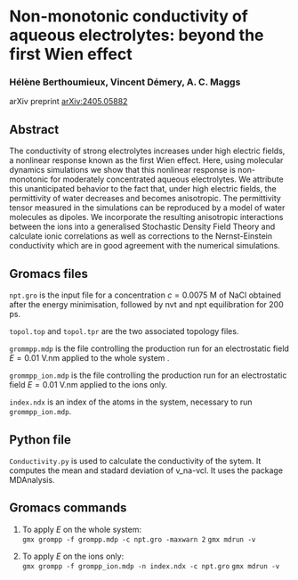 # Non-monotonic conductivity of aqueous electrolytes: beyond the first Wien effect
### Hélène Berthoumieux, Vincent Démery, A. C. Maggs
arXiv preprint [arXiv:2405.05882](https://arxiv.org/abs/2405.05882)

## Abstract 
The conductivity of strong electrolytes increases under high electric fields, a nonlinear response known as the first Wien effect. Here, using molecular dynamics simulations we show that this nonlinear response is non-monotonic for moderately concentrated aqueous electrolytes. We attribute this unanticipated behavior to the fact that, under high electric fields, the permittivity of water decreases and becomes anisotropic. The permittivity tensor measured in the simulations can be reproduced by a model of water molecules as dipoles. We incorporate the resulting anisotropic interactions between the ions into a generalised Stochastic Density Field Theory and calculate ionic correlations as well as corrections to the Nernst-Einstein conductivity which are in good agreement with the numerical simulations.

## Gromacs files
`npt.gro` is the input file for a concentration $c=0.0075$ M of NaCl obtained after the energy minimisation, followed by  nvt and npt equilibration for 200 ps.

`topol.top` and `topol.tpr` are the two associated topology files.

`grommpp.mdp` is the file controlling the production run for an electrostatic field $E=0.01$ V.nm applied to the whole system .

`grommpp_ion.mdp` is the file controlling the production run for an electrostatic field $E=0.01$ V.nm applied to the ions only.

`index.ndx` is an index of the atoms in the system, necessary to run `grommpp_ion.mdp`.


## Python file
`Conductivity.py` is used to calculate the conductivity of the sytem. It computes the mean and stadard deviation of v_na-vcl.
It uses the package MDAnalysis.

## Gromacs commands
1. To apply $E$ on the whole system:  
`gmx grompp -f grompp.mdp -c npt.gro -maxwarn 2`
`gmx mdrun -v`
  
2. To apply $E$ on the ions only:   
`gmx grompp -f grompp_ion.mdp -n index.ndx -c npt.gro`
`gmx mdrun -v`
 
